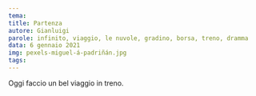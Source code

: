```yaml
---
tema:
title: Partenza
autore: Gianluigi
parole: infinito, viaggio, le nuvole, gradino, borsa, treno, dramma
data: 6 gennaio 2021
img: pexels-miguel-á-padriñán.jpg
tags: 
---
```

Oggi faccio un bel viaggio in treno.
